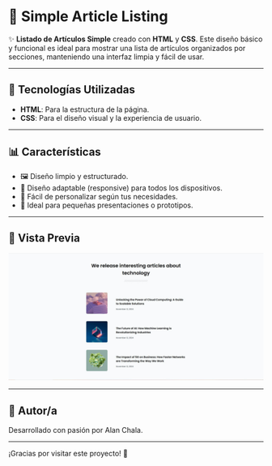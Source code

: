 # 📰 Simple Article Listing

✨ **Listado de Artículos Simple** creado con **HTML** y **CSS**. Este diseño básico y funcional es ideal para mostrar una lista de artículos organizados por secciones, manteniendo una interfaz limpia y fácil de usar.  

---

## 🔧 Tecnologías Utilizadas  

- **HTML**: Para la estructura de la página.  
- **CSS**: Para el diseño visual y la experiencia de usuario.  

---

## 📊 Características  

- 🖼 Diseño limpio y estructurado.  
- 📱 Diseño adaptable (responsive) para todos los dispositivos.  
- 🎨 Fácil de personalizar según tus necesidades.  
- 🚀 Ideal para pequeñas presentaciones o prototipos.  

---

## 🎨 Vista Previa  

![alt text](resources/Preview.JPG)

---

## 👋 Autor/a  

Desarrollado con pasión por Alan Chala.  

---

¡Gracias por visitar este proyecto! 🎉